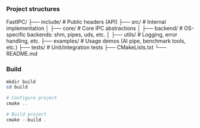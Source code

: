 ### Project structures

FastIPC/
├── include/            # Public headers (API)
├── src/                # Internal implementation
│   ├── core/           # Core IPC abstractions
│   ├── backend/        # OS-specific backends: shm, pipes, uds, etc.
│   ├── utils/          # Logging, error handling, etc.
├── examples/           # Usage demos (AI pipe, benchmark tools, etc.)
├── tests/              # Unit/integration tests
├── CMakeLists.txt
└── README.md

### Build

```powershell
mkdir build
cd build

# Configure project
cmake ..

# Build project
cmake --build .
```